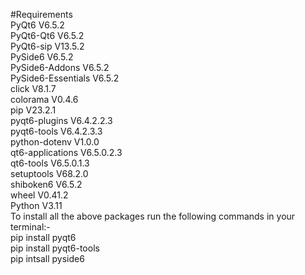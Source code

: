 #Requirements  
PyQt6	V6.5.2  
PyQt6-Qt6	V6.5.2  
PyQt6-sip	V13.5.2  
PySide6	V6.5.2  
PySide6-Addons	V6.5.2  
PySide6-Essentials	V6.5.2  
click	V8.1.7  
colorama	V0.4.6  
pip	V23.2.1  
pyqt6-plugins	V6.4.2.2.3  
pyqt6-tools	V6.4.2.3.3  
python-dotenv	V1.0.0  
qt6-applications	V6.5.0.2.3  
qt6-tools	V6.5.0.1.3  
setuptools	V68.2.0  
shiboken6	V6.5.2  
wheel	V0.41.2  
Python V3.11  
To install all the above packages run the following commands in your terminal:-  
pip install pyqt6  
pip install pyqt6-tools  
pip intsall pyside6
